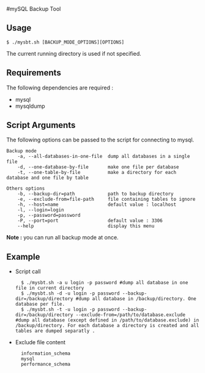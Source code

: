 
#mySQL Backup Tool
## Usage
    $ ./mysbt.sh [BACKUP_MODE_OPTIONS][OPTIONS]
The current running directory is used if not specified.

## Requirements
The following dependencies are required :

* mysql
* mysqldump

## Script Arguments
The following options can be passed to the script for connecting to mysql.

    Backup mode
        -a, --all-databases-in-one-file  dump all databases in a single file
        -d, --one-database-by-file       make one file per database
        -t, --one-table-by-file          make a directory for each database and one file by table

    Others options
        -b, --backup-dir=path            path to backup directory
        -e, --exclude-from=file-path     file containing tables to ignore
        -h, --host=name                  default value : localhost
        -l, --login=login
        -p, --password=password
        -P, --port=port                  default value : 3306
        --help                           display this menu
__Note :__ you can run all backup mode at once.

## Example
* Script call

        $ ./mysbt.sh -a u login -p password #dump all database in one file in current directory
        $ ./mysbt.sh -d -u login -p password --backup-dir=/backup/directory #dump all database in /backup/directory. One database per file.
        $ ./mysbt.sh -t -u login -p password --backup-dir=/backup/directory --exclude-from=/path/to/database.exclude #dump all database (except defined in /path/to/database.exclude) in /backup/directory. For each database a directory is created and all tables are dumped separatly .

* Exclude file content

        information_schema
        mysql
        performance_schema